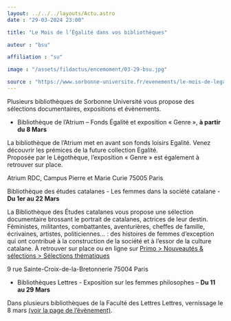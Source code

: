```yaml
---
layout: ../../../layouts/Actu.astro
date : "29-03-2024 23:00"

title: "Le Mois de l’Égalité dans vos bibliothèques"

auteur : "bsu"

affiliation : "su"

image : "/assets/fildactus/encemoment/03-29-bsu.jpg"

source : "https://www.sorbonne-universite.fr/evenements/le-mois-de-legalite-dans-vos-bibliotheques"
---
```


Plusieurs bibliothèques de Sorbonne Université vous propose des sélections documentaires, expositions et évènements.

- Bibliothèque de l’Atrium – Fonds Égalité et exposition « Genre », __à partir du 8 Mars__

La bibliothèque de l’Atrium met en avant son fonds loisirs Egalité. Venez découvrir les prémices de la future collection Egalité.  
Proposée par le Légothèque, l’exposition « Genre » est également à retrouver sur place.

Atrium RDC, Campus Pierre et Marie Curie 75005 Paris

Bibliothèque des études catalanes - Les femmes dans la société catalane  - __Du 1er au 22 Mars__

La Bibliothèque des Études catalanes vous propose une sélection documentaire brossant le portrait de catalanes, actrices de leur destin.  
Féministes, militantes, combattantes, aventurières, cheffes de famille, écrivaines, artistes, politiciennes… : des histoires de femmes d’exception qui ont contribué à la construction de la société et à l’essor de la culture catalane. 
À retrouver sur place ou en ligne sur [Primo > Nouveautés & sélections > Sélections thématiques](https://sorbonne-universite.primo.exlibrisgroup.com/discovery/collectionDiscovery?vid=33BSU_INST:33BSU&collectionId=81313348400006616)

9 rue Sainte-Croix-de-la-Bretonnerie 75004 Paris

- Bibliothèques Lettres - Exposition sur les femmes philosophes – __Du 11 au 29 Mars__

Dans plusieurs bibliothèques de la Faculté des Lettres Lettres, vernissage le 8 mars [(voir la page de l’évènement)](https://www.sorbonne-universite.fr/evenements/femmes-philosophes-de-lantiquite-1850).